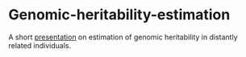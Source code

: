 # Genomic-heritability-estimation

A short [presentation](https://github.com/sudhaveturi/Genomic-heritability-estimation/blob/master/GraduateResearchDays_YVeturi.pdf) on estimation of genomic heritability in distantly related individuals.
